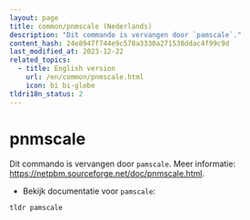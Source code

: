 ```yaml
---
layout: page
title: common/pnmscale (Nederlands)
description: "Dit commando is vervangen door `pamscale`."
content_hash: 24e8947f744e9c578a3330a271538ddac4f99c9d
last_modified_at: 2023-12-22
related_topics:
  - title: English version
    url: /en/common/pnmscale.html
    icon: bi bi-globe
tldri18n_status: 2
---
```

# pnmscale

Dit commando is vervangen door `pamscale`.
Meer informatie: <https://netpbm.sourceforge.net/doc/pnmscale.html>.

- Bekijk documentatie voor `pamscale`:

`tldr pamscale`
